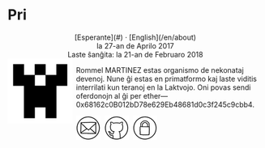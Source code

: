 Pri
===

<center>[Esperante](#) · [English](/en/about)</center>
<center>la 27-an de Aprilo 2017</center>
<center>Laste ŝanĝita: la 21-an de Februaro 2018</center>

<img style="margin-right: 0.5em; margin-bottom: 0.5em;" src="/bildoj/identicon.png" alt="Ve!" title="Ve!" align="left" />

Rommel MARTINEZ estas organismo de nekonataj devenoj. Nune ĝi estas en primatformo kaj laste viditis interrilati kun teranoj en la Laktvojo. Oni povas sendi oferdonojn al ĝi per ether—0x68162c0B012bD78e629Eb48681d0c3f245c9cbb4.

[![ebzzry@ebzzry.io](/bildoj/icon_mail_01_48x48.png "ebzzry@ebzzry.io")](mailto:ebzzry@ebzzry.io)  [![github.com/ebzzry](/bildoj/icon_github_01_48x48.png "github.com/ebzzry")](https://github.com/ebzzry)  [![GPG](/bildoj/icon_gnupg_01_48x48.png "GPG")](/sxlosiloj/ebzzry-gnupg.pub)
